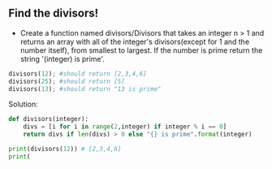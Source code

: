## Find the divisors!

- Create a function named divisors/Divisors that takes an integer n > 1 and returns an array with all of the integer's divisors(except for 1 and the number itself), from smallest to largest. If the number is prime return the string '(integer) is prime'.

```python
divisors(12); #should return [2,3,4,6]
divisors(25); #should return [5]
divisors(13); #should return "13 is prime"
```

Solution:

```python
def divisors(integer):
    divs = [i for i in range(2,integer) if integer % i == 0]
    return divs if len(divs) > 0 else "{} is prime".format(integer)

print(divisors(12)) # [2,3,4,6] 
print(